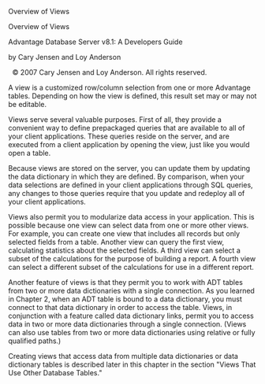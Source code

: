 Overview of Views




Overview of Views

Advantage Database Server v8.1: A Developers Guide

by Cary Jensen and Loy Anderson

  © 2007 Cary Jensen and Loy Anderson. All rights reserved.

A view is a customized row/column selection from one or more Advantage tables. Depending on how the view is defined, this result set may or may not be editable.

Views serve several valuable purposes. First of all, they provide a convenient way to define prepackaged queries that are available to all of your client applications. These queries reside on the server, and are executed from a client application by opening the view, just like you would open a table.

Because views are stored on the server, you can update them by updating the data dictionary in which they are defined. By comparison, when your data selections are defined in your client applications through SQL queries, any changes to those queries require that you update and redeploy all of your client applications.

Views also permit you to modularize data access in your application. This is possible because one view can select data from one or more other views. For example, you can create one view that includes all records but only selected fields from a table. Another view can query the first view, calculating statistics about the selected fields. A third view can select a subset of the calculations for the purpose of building a report. A fourth view can select a different subset of the calculations for use in a different report.

Another feature of views is that they permit you to work with ADT tables from two or more data dictionaries with a single connection. As you learned in Chapter 2, when an ADT table is bound to a data dictionary, you must connect to that data dictionary in order to access the table. Views, in conjunction with a feature called data dictionary links, permit you to access data in two or more data dictionaries through a single connection. (Views can also use tables from two or more data dictionaries using relative or fully qualified paths.)

Creating views that access data from multiple data dictionaries or data dictionary tables is described later in this chapter in the section "Views That Use Other Database Tables."